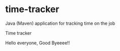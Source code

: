 # time-tracker
Java (Maven) application for tracking time on the job

Time tracker

Hello everyone, Good Byeeee!!

